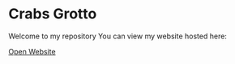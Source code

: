 # Crabs Grotto

Welcome to my repository You can view my website hosted here:

[Open Website](https://crabamongspies.github.io)